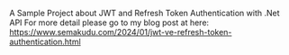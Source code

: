 A Sample Project about JWT and Refresh Token Authentication with .Net API
For more detail please go to my blog post at here: https://www.semakudu.com/2024/01/jwt-ve-refresh-token-authentication.html
